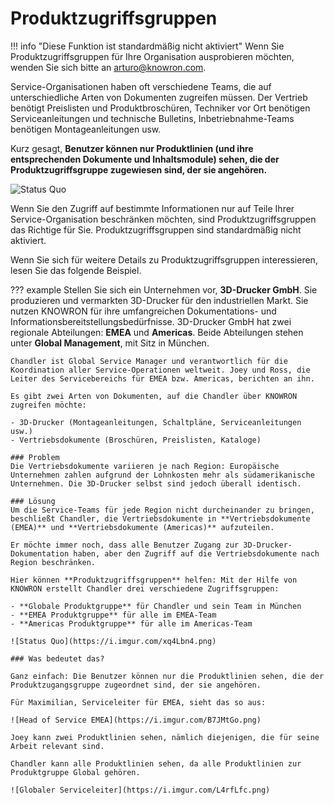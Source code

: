 # Produktzugriffsgruppen

!!! info "Diese Funktion ist standardmäßig nicht aktiviert"
    Wenn Sie Produktzugriffsgruppen für Ihre Organisation ausprobieren möchten, wenden Sie sich bitte an arturo@knowron.com.

Service-Organisationen haben oft verschiedene Teams, die auf unterschiedliche Arten von Dokumenten zugreifen müssen. Der Vertrieb benötigt Preislisten und Produktbroschüren, Techniker vor Ort benötigen Serviceanleitungen und technische Bulletins, Inbetriebnahme-Teams benötigen Montageanleitungen usw.

Kurz gesagt, **Benutzer können nur Produktlinien (und ihre entsprechenden Dokumente und Inhaltsmodule) sehen, die der Produktzugriffsgruppe zugewiesen sind, der sie angehören.**

![Status Quo](https://i.imgur.com/VnLylKq.png)

Wenn Sie den Zugriff auf bestimmte Informationen nur auf Teile Ihrer Service-Organisation beschränken möchten, sind Produktzugriffsgruppen das Richtige für Sie. Produktzugriffsgruppen sind standardmäßig nicht aktiviert.

Wenn Sie sich für weitere Details zu Produktzugriffsgruppen interessieren, lesen Sie das folgende Beispiel.

??? example
    Stellen Sie sich ein Unternehmen vor, **3D-Drucker GmbH**. Sie produzieren und vermarkten 3D-Drucker für den industriellen Markt. Sie nutzen KNOWRON für ihre umfangreichen Dokumentations- und Informationsbereitstellungsbedürfnisse. 3D-Drucker GmbH hat zwei regionale Abteilungen: **EMEA** und **Americas**. Beide Abteilungen stehen unter **Global Management**, mit Sitz in München.

    Chandler ist Global Service Manager und verantwortlich für die Koordination aller Service-Operationen weltweit. Joey und Ross, die Leiter des Servicebereichs für EMEA bzw. Americas, berichten an ihn.

    Es gibt zwei Arten von Dokumenten, auf die Chandler über KNOWRON zugreifen möchte:

    - 3D-Drucker (Montageanleitungen, Schaltpläne, Serviceanleitungen usw.)
    - Vertriebsdokumente (Broschüren, Preislisten, Kataloge)

    ### Problem
    Die Vertriebsdokumente variieren je nach Region: Europäische Unternehmen zahlen aufgrund der Lohnkosten mehr als südamerikanische Unternehmen. Die 3D-Drucker selbst sind jedoch überall identisch.

    ### Lösung
    Um die Service-Teams für jede Region nicht durcheinander zu bringen, beschließt Chandler, die Vertriebsdokumente in **Vertriebsdokumente (EMEA)** und **Vertriebsdokumente (Americas)** aufzuteilen.

    Er möchte immer noch, dass alle Benutzer Zugang zur 3D-Drucker-Dokumentation haben, aber den Zugriff auf die Vertriebsdokumente nach Region beschränken.

    Hier können **Produktzugriffsgruppen** helfen: Mit der Hilfe von KNOWRON erstellt Chandler drei verschiedene Zugriffsgruppen:

    - **Globale Produktgruppe** für Chandler und sein Team in München
    - **EMEA Produktgruppe** für alle im EMEA-Team
    - **Americas Produktgruppe** für alle im Americas-Team

    ![Status Quo](https://i.imgur.com/xq4Lbn4.png)

    ### Was bedeutet das?

    Ganz einfach: Die Benutzer können nur die Produktlinien sehen, die der Produktzugangsgruppe zugeordnet sind, der sie angehören.

    Für Maximilian, Serviceleiter für EMEA, sieht das so aus:

    ![Head of Service EMEA](https://i.imgur.com/B7JMtGo.png)

    Joey kann zwei Produktlinien sehen, nämlich diejenigen, die für seine Arbeit relevant sind.

    Chandler kann alle Produktlinien sehen, da alle Produktlinien zur Produktgruppe Global gehören.

    ![Globaler Serviceleiter](https://i.imgur.com/L4rfLfc.png)
